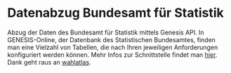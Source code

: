# Datenabzug Bundesamt für Statistik
Abzug der Daten des Bundesamt für Statistik mittels Genesis API. In GENESIS-Online, der Datenbank des Statistischen Bundesamtes, finden man eine Vielzahl von Tabellen, die nach Ihren jeweiligen Anforderungen konfiguriert werden können. Mehr Infos zur Schnittstelle findet man [hier](https://www.destatis.de/DE/Service/OpenData/genesis-api-webservice-oberflaeche.html). Dank geht raus an [wahlatlas](https://github.com/wahlatlas/api).

